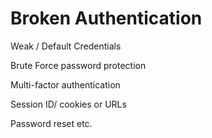 # Broken Authentication

Weak / Default Credentials

Brute Force password protection

Multi-factor authentication

Session ID/ cookies or URLs

Password reset etc.

